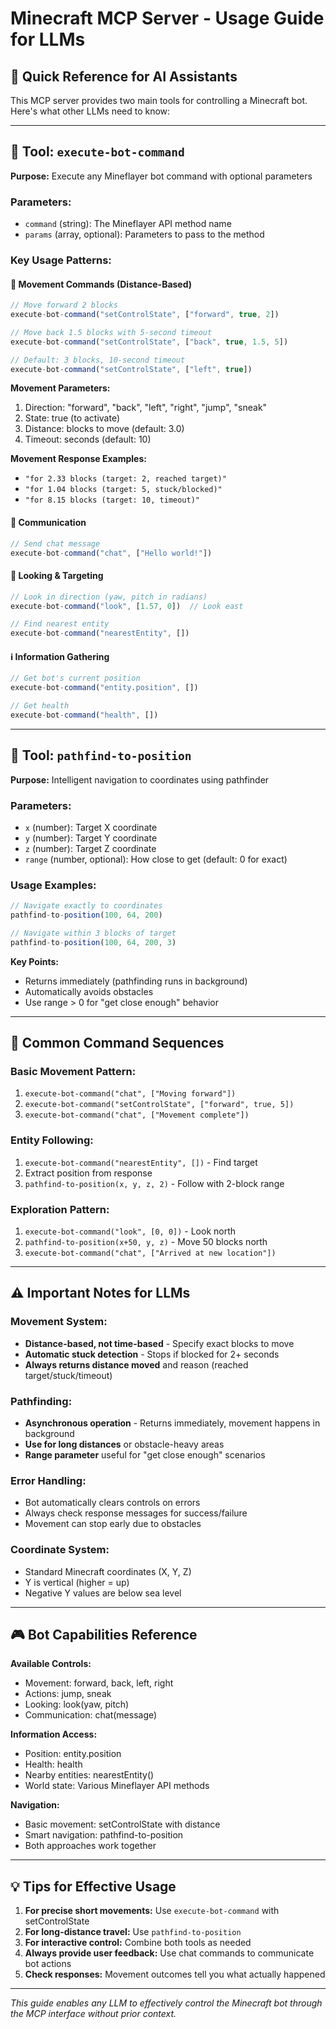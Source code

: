 # Minecraft MCP Server - Usage Guide for LLMs

## 🎯 Quick Reference for AI Assistants

This MCP server provides two main tools for controlling a Minecraft bot. Here's what other LLMs need to know:

---

## 🔧 Tool: `execute-bot-command`

**Purpose:** Execute any Mineflayer bot command with optional parameters

### **Parameters:**
- `command` (string): The Mineflayer API method name
- `params` (array, optional): Parameters to pass to the method

### **Key Usage Patterns:**

#### **🚶 Movement Commands (Distance-Based)**
```javascript
// Move forward 2 blocks
execute-bot-command("setControlState", ["forward", true, 2])

// Move back 1.5 blocks with 5-second timeout
execute-bot-command("setControlState", ["back", true, 1.5, 5])

// Default: 3 blocks, 10-second timeout
execute-bot-command("setControlState", ["left", true])
```

**Movement Parameters:**
1. Direction: "forward", "back", "left", "right", "jump", "sneak"
2. State: true (to activate)
3. Distance: blocks to move (default: 3.0)
4. Timeout: seconds (default: 10)

**Movement Response Examples:**
- `"for 2.33 blocks (target: 2, reached target)"`
- `"for 1.04 blocks (target: 5, stuck/blocked)"`
- `"for 8.15 blocks (target: 10, timeout)"`

#### **💬 Communication**
```javascript
// Send chat message
execute-bot-command("chat", ["Hello world!"])
```

#### **🎯 Looking & Targeting**
```javascript
// Look in direction (yaw, pitch in radians)
execute-bot-command("look", [1.57, 0])  // Look east

// Find nearest entity
execute-bot-command("nearestEntity", [])
```

#### **ℹ️ Information Gathering**
```javascript
// Get bot's current position
execute-bot-command("entity.position", [])

// Get health
execute-bot-command("health", [])
```

---

## 🧭 Tool: `pathfind-to-position`

**Purpose:** Intelligent navigation to coordinates using pathfinder

### **Parameters:**
- `x` (number): Target X coordinate
- `y` (number): Target Y coordinate  
- `z` (number): Target Z coordinate
- `range` (number, optional): How close to get (default: 0 for exact)

### **Usage Examples:**
```javascript
// Navigate exactly to coordinates
pathfind-to-position(100, 64, 200)

// Navigate within 3 blocks of target
pathfind-to-position(100, 64, 200, 3)
```

**Key Points:**
- Returns immediately (pathfinding runs in background)
- Automatically avoids obstacles
- Use range > 0 for "get close enough" behavior

---

## 🔄 Common Command Sequences

### **Basic Movement Pattern:**
1. `execute-bot-command("chat", ["Moving forward"])` 
2. `execute-bot-command("setControlState", ["forward", true, 5])`
3. `execute-bot-command("chat", ["Movement complete"])`

### **Entity Following:**
1. `execute-bot-command("nearestEntity", [])` - Find target
2. Extract position from response
3. `pathfind-to-position(x, y, z, 2)` - Follow with 2-block range

### **Exploration Pattern:**
1. `execute-bot-command("look", [0, 0])` - Look north
2. `pathfind-to-position(x+50, y, z)` - Move 50 blocks north
3. `execute-bot-command("chat", ["Arrived at new location"])`

---

## ⚠️ Important Notes for LLMs

### **Movement System:**
- **Distance-based, not time-based** - Specify exact blocks to move
- **Automatic stuck detection** - Stops if blocked for 2+ seconds
- **Always returns distance moved** and reason (reached target/stuck/timeout)

### **Pathfinding:**
- **Asynchronous operation** - Returns immediately, movement happens in background
- **Use for long distances** or obstacle-heavy areas
- **Range parameter** useful for "get close enough" scenarios

### **Error Handling:**
- Bot automatically clears controls on errors
- Always check response messages for success/failure
- Movement can stop early due to obstacles

### **Coordinate System:**
- Standard Minecraft coordinates (X, Y, Z)
- Y is vertical (higher = up)
- Negative Y values are below sea level

---

## 🎮 Bot Capabilities Reference

**Available Controls:**
- Movement: forward, back, left, right
- Actions: jump, sneak
- Looking: look(yaw, pitch)
- Communication: chat(message)

**Information Access:**
- Position: entity.position
- Health: health  
- Nearby entities: nearestEntity()
- World state: Various Mineflayer API methods

**Navigation:**
- Basic movement: setControlState with distance
- Smart navigation: pathfind-to-position
- Both approaches work together

---

## 💡 Tips for Effective Usage

1. **For precise short movements:** Use `execute-bot-command` with setControlState
2. **For long-distance travel:** Use `pathfind-to-position`
3. **For interactive control:** Combine both tools as needed
4. **Always provide user feedback:** Use chat commands to communicate bot actions
5. **Check responses:** Movement outcomes tell you what actually happened

---

*This guide enables any LLM to effectively control the Minecraft bot through the MCP interface without prior context.*
